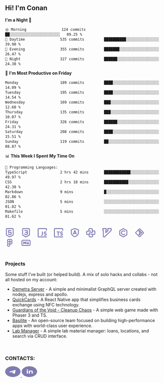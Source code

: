 ## Hi! I'm Conan

<!--START_SECTION:waka-->
**I'm a Night 🦉** 

```text
🌞 Morning                124 commits         ██░░░░░░░░░░░░░░░░░░░░░░░   09.25 % 
🌆 Daytime                535 commits         ██████████░░░░░░░░░░░░░░░   39.90 % 
🌃 Evening                355 commits         ███████░░░░░░░░░░░░░░░░░░   26.47 % 
🌙 Night                  327 commits         ██████░░░░░░░░░░░░░░░░░░░   24.38 % 
```
📅 **I'm Most Productive on Friday** 

```text
Monday                   189 commits         ████░░░░░░░░░░░░░░░░░░░░░   14.09 % 
Tuesday                  195 commits         ████░░░░░░░░░░░░░░░░░░░░░   14.54 % 
Wednesday                169 commits         ███░░░░░░░░░░░░░░░░░░░░░░   12.60 % 
Thursday                 135 commits         ███░░░░░░░░░░░░░░░░░░░░░░   10.07 % 
Friday                   326 commits         ██████░░░░░░░░░░░░░░░░░░░   24.31 % 
Saturday                 208 commits         ████░░░░░░░░░░░░░░░░░░░░░   15.51 % 
Sunday                   119 commits         ██░░░░░░░░░░░░░░░░░░░░░░░   08.87 % 
```


📊 **This Week I Spent My Time On** 

```text
💬 Programming Languages: 
TypeScript               2 hrs 42 mins       ████████████░░░░░░░░░░░░░   49.97 % 
CSS                      2 hrs 18 mins       ███████████░░░░░░░░░░░░░░   42.38 % 
Markdown                 9 mins              █░░░░░░░░░░░░░░░░░░░░░░░░   02.86 % 
JSON                     5 mins              ░░░░░░░░░░░░░░░░░░░░░░░░░   01.82 % 
Makefile                 5 mins              ░░░░░░░░░░░░░░░░░░░░░░░░░   01.62 % 
```


<!--END_SECTION:waka-->

<br>

<div align="left">
  <img src="icons/skills/html.svg" width="30" alt="html5"/>
  <img width="15"/>
  <img src="icons/skills/css.svg" width="30" alt="css"/>
  <img width="15"/>
  <img src="icons/skills/javascript.svg" width="30" alt="javascript"/>
  <img width="15"/>
  <img src="icons/skills/typescript.svg" width="30" alt="typescript"/>
  <img width="15"/>
  <img src="icons/skills/angular.svg" width="30" alt="angular"/>
  <img width="15"/>
  <img src="icons/skills/python.svg" width="30" alt="python"/>
  <img width="15"/>
  <img src="icons/skills/vim.svg" width="30" alt="vim"/>
  <img width="15"/>
  <img src="icons/skills/c.svg" width="30" alt="c"/>
  <img width="15"/>
  <img src="icons/skills/git.svg" width="30" alt="git"/>
  <img width="15"/>
  <img src="icons/skills/figma.svg" width="30" alt="figma"/>
  <img width="15"/>
  <img src="icons/skills/markdown.svg" width="30" alt="markdown"/>
</div>

<br>

### Projects
Some stuff I’ve built (or helped build). A mix of solo hacks and collabs - not all hosted on my account:
- [Demetra Server](https://github.com/demetra-project/server) -  A simple and minimalist GraphQL server created with nodejs, express and apollo.  
- [QuickCards](https://github.com/Pako3549/QuickCards) - A React Native app that simplifies business cards exchange using NFC technology.  
- [Guardians of the Void - Cleanup Chaos](https://github.com/guardians-of-the-void/cleanup-chaos) - A simple web game made with Phaser 3 and TS.  
- [Basilite](https://github.com/basilite) - An open-source team focused on building high-performance apps with world-class user experience.  
- [Lab Manager](https://github.com/blvckspider/it-lab-manager) - A simple lab material manager: loans, locations, and search via CRUD interface.

<br>

### CONTACTS:
<div align="left">
  <a href="https://t.me/gkkconan">
    <img src="icons/contacts/telegram.svg" width="50" height="35" alt="telegram"/>
  </a>
  <a href="https://www.linkedin.com/in/gkkconan">
    <img src="icons/contacts/linkedin.svg" width="50" height="35" alt="linkedin"/>
  </a>
</div>